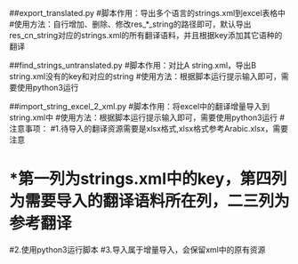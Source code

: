 ##export_translated.py
#脚本作用：导出多个语言的strings.xml到excel表格中
#使用方法：自行增加、删除、修改res_*_string的路径即可，默认导出res_cn_string对应的strings.xml的所有翻译语料，并且根据key添加其它语种的翻译

##find_strings_untranslated.py
#脚本作用：对比A string.xml，导出B string.xml没有的key和对应的string
#使用方法：根据脚本运行提示输入即可，需要使用python3运行

##import_string_excel_2_xml.py
#脚本作用：将excel中的翻译增量导入到string.xml中
#使用方法：根据脚本运行提示输入即可，需要使用python3运行
#注意事项：
#1.待导入的翻译资源需要是xlsx格式,xlsx格式参考Arabic.xlsx，需要注意
#   *第一列为strings.xml中的key，第四列为需要导入的翻译语料所在列，二三列为参考翻译
#2.使用python3运行脚本
#3.导入属于增量导入，会保留xml中的原有资源
